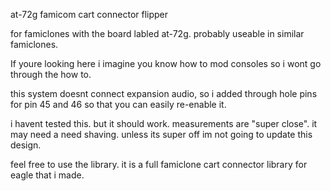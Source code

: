 at-72g famicom cart connector flipper

for famiclones with the board labled at-72g. probably useable in similar famiclones.

If youre looking here i imagine you know how to mod consoles so i wont go through the how to.

this system doesnt connect expansion audio, so i added through hole pins for pin 45 and 46 so that you can easily re-enable it. 

i havent tested this. but it should work. measurements are "super close". it may need a need shaving. unless its super off im not going to update this design. 

feel free to use the library. it is a full famiclone cart connector library for eagle that i made. 
